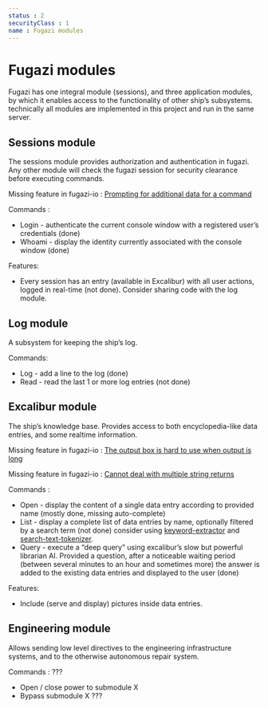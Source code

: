 ```yaml
---
status : 2
securityClass : 1
name : Fugazi modules
---
```

# Fugazi modules
Fugazi has one integral module (sessions), and three application modules, by which it enables access to the functionality of other ship’s subsystems. technically all modules are implemented in this project and run in the same server.

## Sessions module
The sessions module provides authorization and authentication in fugazi. Any other module will check the fugazi session for security clearance before executing commands.

Missing feature in fugazi-io : [Prompting for additional data for a command](https://github.com/fugazi-io/webclient/issues/94)

Commands : 
 - Login - authenticate the current console window with a registered user’s credentials (done)
 - Whoami - display the identity currently associated with the console window (done)

Features:
 - Every session has an entry (available in Excalibur) with all user actions, logged in real-time (not done). Consider sharing code with the log module.

## Log module
A subsystem for keeping the ship’s log.

Commands:
 - Log - add a line to the log (done)
 - Read - read the last 1 or more log entries (not done)

## Excalibur module
The ship’s knowledge base. Provides access to both encyclopedia-like data entries, and some realtime information.

Missing feature in fugazi-io : [The output box is hard to use when output is long](https://github.com/fugazi-io/webclient/issues/95)

Missing feature in fugazi-io : [Cannot deal with multiple string returns](https://github.com/fugazi-io/webclient/issues/86)

Commands : 
 - Open - display the content of a single data entry according to provided name (mostly done, missing auto-complete)
 - List - display a complete list of data entries by name, optionally filtered by a search term (not done) 
consider using [keyword-extractor](https://www.npmjs.com/package/keyword-extractor) and [search-text-tokenizer](https://www.npmjs.com/package/search-text-tokenizer).
 - Query - execute a “deep query” using excalibur’s slow but powerful librarian AI. Provided a question, after a noticeable waiting period (between several minutes to an hour and sometimes more) the answer is added to the existing data entries and displayed to the user (done)

Features:
 - Include (serve and display) pictures inside data entries. 

## Engineering module
Allows sending low level directives to the engineering infrastructure systems, and to the otherwise autonomous repair system.

Commands : 
???
 - Open / close power to submodule X
 - Bypass submodule X
???

